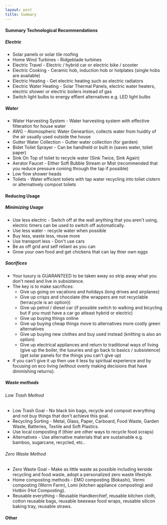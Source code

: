 ```yaml
---
layout: post
title: Summary
---
```


#### Summary Technological Recommendations
##### Electric
- Solar panels or solar tile roofing
- Home Wind Turbines - Ridgeblade turbines
- Electric Travel - Electric / hybrid car or electric bike / scooter
- Electric Cooking - Ceramic hob, induction hob or hotplates (single hobs are available)
- Electric Heating - Get electric heating such as electric radiators
- Electric Water Heating - Solar Thermal Panels, electric water heaters, electric shower or electric boilers instead of gas
- Switch light bulbs to energy effient alternatives e.g. LED light bulbs

##### Water
- Water Harvesting System - Water harvesting system with effective filteration for house water
- AWG - Atomospheric Water Geneartion, collects water from huidity of the air usually used outside the house
- Gutter Water Collection - Gutter water collection (for garden)
- Bidet Toilet Sprayer - Can be handheld or built in (saves water, toliet paper)
- Sink On Top of toliet to recycle water (Sink Twice, Sink Again)
- Aerator Faucet - Either Soft Bubble Stream or Mist (recommended that you reduce pressure coming through the tap if possible)
- Low flow shower heads
- Toliets - Water efficient toliets with tap water recycling into toliet cistern or alternatively compost toliets

#### Reducing Usage
##### Minimizing Usage
- Use less electric - Switch off at the wall anything that you aren't using, electric timers can be used to switch off automatically.
- Use less water - recycle water when possible
- Buy less, waste less, reuse more
- Use transport less - Don't use cars
- Be as off grid and self reliant as you can
- Grow your own food and get chickens that can lay thier own eggs

##### Sacrifices
- Your luxury is GUARANTEED to be taken away so strip away what you don't need and live in subsistence.
- The key is to make sacrifices:
    - Give up going on vacations and holidays (long drives and airplanes)
    - Give up crisps and chocolate (the wrappers are not recyclable (terracycle is an option))
    - Give up petrol / diesel car (if possible switch to walking and bicycling but if you must have a car go atleast hybrid or electric)
    - Give up buying things online
    - Give up buying cheap things move to alternatives more costly green alternatives
    - Give up buying new clothes and buy used instead (knitting is also an option)
    - Give up electrical appliances and return to traditional ways of living (give up the boiler, the luxuries and go back to basics / subsistence) (get solar panels for the things you can't give up)
- If you can't give it up then use it less by spiritual experience and by focusing on eco living (without overly making decisions that have diminishing returns).

##### Waste methods
###### Low Trash Method
- Low Trash Goal - No black bin bags, recycle and compost everything and not buy things that don't achieve this goal.
- Recycling Sorting - Metal, Glass, Paper, Carboard, Food Waste, Garden Waste, Batteries, Textile and Soft Plastics.
- Use local composting if (thier are other ways to recycle food scraps)
- Alternatives - Use alternative materials that are sustainable e.g. bamboo, sugarcane, recycled, etc..

###### Zero Waste Method
- Zero Waste Goal - Make as little waste as possible including kerside recycling and food waste, adopt a personalized zero waste lifestyle.
- Home composting methods - EMO composting (Bokashi), Vermi composting (Worm Farm), Lomi (kitchen appliance composting) and Hotbin (Hot Composting).
- Reusable everything - Reusable Handkerchief, reusable kitchen cloth, cotton reusable bags, reusable beeswax food wraps, reusable silicon baking tray, reusable straws.

#### Other
